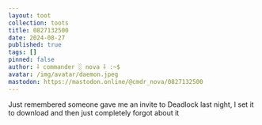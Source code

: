 ```yaml
---
layout: toot
collection: toots
title: 0827132500
date: 2024-08-27
published: true
tags: []
pinned: false
author: ⸸ commander ░ nova ⸸ :~$
avatar: /img/avatar/daemon.jpeg
mastodon: https://mastodon.online/@cmdr_nova/0827132500
---
```


Just remembered someone gave me an invite to Deadlock last night, I set it to download and then just completely forgot about it
